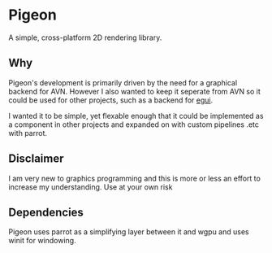 # Pigeon

A simple, cross-platform 2D rendering library.

## Why

Pigeon's development is primarily driven by the need for a graphical backend for AVN. However I also wanted to keep it seperate from AVN so it could be used for other projects, such as a backend for [egui](https://github.com/emilk/egui).

I wanted it to be simple, yet flexable enough that it could be implemented as a component in other projects and expanded on with custom pipelines .etc with parrot.

## Disclaimer

I am very new to graphics programming and this is more or less an effort to increase my understanding. Use at your own risk

## Dependencies

Pigeon uses parrot as a simplifying layer between it and wgpu and uses winit for windowing.
